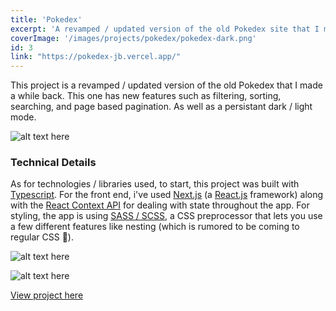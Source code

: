 ```yaml
---
title: 'Pokedex'
excerpt: 'A revamped / updated version of the old Pokedex site that I made a couple years ago. (This one is a lot cooler).'
coverImage: '/images/projects/pokedex/pokedex-dark.png'
id: 3
link: "https://pokedex-jb.vercel.app/"
---
```


<p>This project is a revamped / updated version of the old Pokedex that I made a while back. This one has new features such as filtering, sorting, searching, and page based pagination. As well as a persistant dark / light mode.</p>

![alt text here](/images/projects/pokedex/pokedex-dark.png)

### Technical Details

<!-- ```js
{
  let name = 'Jacob'
  console.log(name) // Jacob
}
``` -->

As for technologies / libraries used, to start, this project was built with [Typescript](https://www.typescriptlang.org). For the front end, i've used [Next.js](https://www.nextjs.org) (a [React.js](https://www.reactjs.org/) framework) along with the [React Context API](https://www.reactjs.org/docs/context.html) for dealing with state throughout the app. For styling, the app is using [SASS / SCSS](https://sass-lang.org), a CSS preprocessor that lets you use a few different features like nesting (which is rumored to be coming to regular CSS 👀).

![alt text here](/images/projects/pokedex/pokedex-light.png)

![alt text here](/images/projects/pokedex/pokedex-single.png)

[View project here](https://pokedex-jb.vercel.app/)